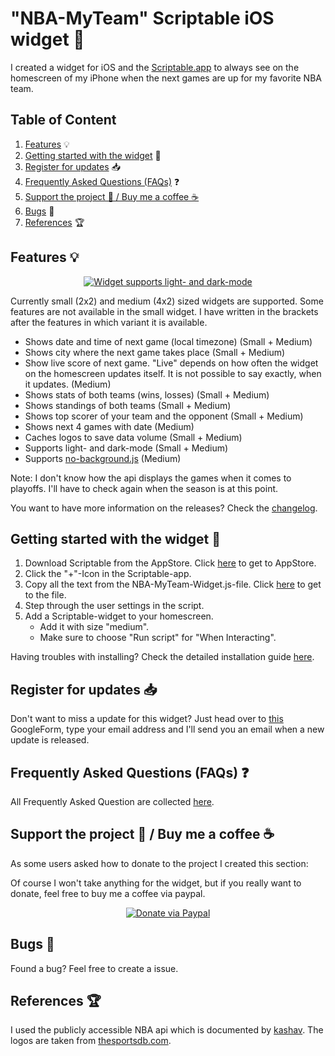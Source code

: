 
# "NBA-MyTeam" Scriptable iOS widget  🏀
I created a widget for iOS and the [Scriptable.app](https://scriptable.app/) to always see on the homescreen of my iPhone when the next games are up for my favorite NBA team.

## Table of Content

1.  [Features](https://github.com/thisisevanfox/nba-my-team-ios-widget#features-) 💡
2.  [Getting started with the widget](https://github.com/thisisevanfox/nba-my-team-ios-widget#getting-started-with-the-widget-) 🚀
3.  [Register for updates](https://github.com/thisisevanfox/nba-my-team-ios-widget#register-for-updates-) 📥
4.  [Frequently Asked Questions (FAQs)](https://github.com/thisisevanfox/nba-my-team-ios-widget#frequently-asked-questions-faqs-) ❓
5. [Support the project 💪 / Buy me a coffee ☕](https://github.com/thisisevanfox/nba-my-team-ios-widget#support-the-project---buy-me-a-coffee-)
6. [Bugs](https://github.com/thisisevanfox/nba-my-team-ios-widget#bugs-) 🐞
7. [References](https://github.com/thisisevanfox/nba-my-team-ios-widget#references-) 🏆

## Features 💡      
<p align="center">
<a href="https://i.ibb.co/jWR9nNw/Screenshotv1.png"><img src="https://i.ibb.co/XJzLx5x/Screenshotv1small.png" alt="Widget supports light- and dark-mode" border="0" /></a>
</p>  

Currently small (2x2) and medium (4x2) sized widgets are supported. Some features are not available in the small widget. I have written in the brackets after the features in which variant it is available.
                                                     
* Shows date and time of next game (local timezone) (Small + Medium)
* Shows city where the next game takes place (Small + Medium)
* Show live score of next game. "Live" depends on how often the widget on the homescreen updates itself. It is not possible to say exactly, when it updates. (Medium)
* Shows stats of both teams (wins, losses) (Small + Medium) 
* Shows standings of both teams (Small + Medium)
* Shows top scorer of your team and the opponent (Small + Medium)
* Shows next 4 games with date (Medium)
* Caches logos to save data volume (Small + Medium)  
* Supports light- and dark-mode (Small + Medium) 
* Supports [no-background.js](https://github.com/supermamon/scriptable-no-background) (Medium)

Note: I don't know how the api displays the games when it comes to playoffs. I'll have to check again when the season is at this point.

You want to have more information on the releases? Check the [changelog](https://github.com/thisisevanfox/nba-my-team-ios-widget/blob/main/Changelog.md).

## Getting started with the widget 🚀
1. Download Scriptable from the AppStore. Click [here](https://apps.apple.com/us/app/scriptable/id1405459188?uo=4) to get to AppStore.
2. Click the "+"-Icon in the Scriptable-app.
3. Copy all the text from the NBA-MyTeam-Widget.js-file. Click [here](https://raw.githubusercontent.com/thisisevanfox/nba-my-team-ios-widget/main/NBA-MyTeam-Widget.js) to get to the file.
4. Step through the user settings in the script.
5. Add a Scriptable-widget to your homescreen.
   * Add it with size "medium".
   * Make sure to choose "Run script" for "When Interacting".

Having troubles with installing? Check the detailed installation guide [here](https://github.com/thisisevanfox/nba-my-team-ios-widget/blob/main/Installation%20guide.md). 
   
## Register for updates 📥
Don't want to miss a update for this widget? Just head over to [this](https://forms.gle/4SBmYLcVgzFak7SZ9) GoogleForm, type your email address and I'll send you an email when a new update is released.
   
## Frequently Asked Questions (FAQs) ❓
All Frequently Asked Question are collected [here](https://github.com/thisisevanfox/nba-my-team-ios-widget/blob/main/FAQ.md).

## Support the project 💪 / Buy me a coffee ☕
As some users asked how to donate to the project I created this section:

Of course I won't take anything for the widget, but if you really want to donate, feel free to buy me a coffee via paypal.

<p align="center">
<a href="http://paypal.me/thisisevanfox" target="_blank"><img src="https://camo.githubusercontent.com/74865d9b3ad7b0a216f64653cee3d2027790220fb7b0302cf693e5a9e7c20c7a/68747470733a2f2f696d672e736869656c64732e696f2f62616467652f70617970616c2d646f6e6174652d79656c6c6f772e737667" alt="Donate via Paypal" border="0" /></a>
</p>  

## Bugs 🐞
Found a bug? Feel free to create a issue.

## References 🏆
I used the publicly accessible NBA api which is documented by [kashav](https://github.com/kashav/nba.js/blob/master/docs/api/DATA.md). The logos are taken from [thesportsdb.com](https://thesportsdb.com). 
